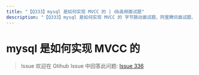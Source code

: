 ```yaml
---
title: "【Q333】mysql 是如何实现 MVCC 的 | db高频面试题"
description: "【Q333】mysql 是如何实现 MVCC 的 字节跳动面试题、阿里腾讯面试题、美团小米面试题。"
---
```


# mysql 是如何实现 MVCC 的

> Issue
> 欢迎在 Gtihub Issue 中回答此问题: [Issue 336](https://github.com/shfshanyue/Daily-Question/issues/336)
